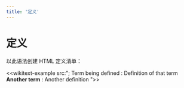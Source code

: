 ```yaml
---
title: '定义'
---
```


# 定义

以此语法创建 HTML 定义清单：

<<wikitext-example src:"; Term being defined
: Definition of that term
**Another term**
: Another definition
">>